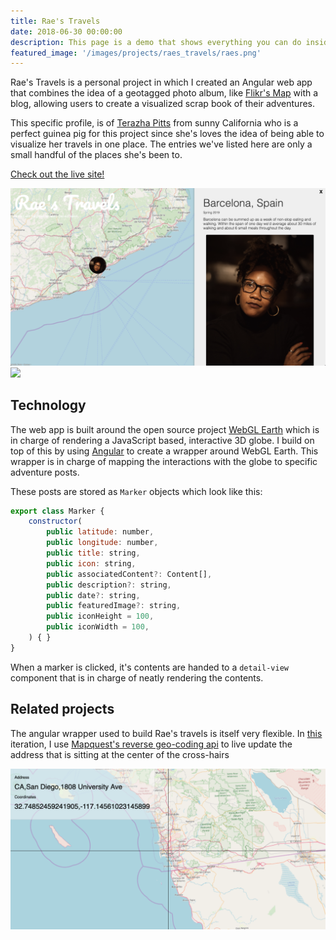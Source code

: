 ```yaml
---
title: Rae's Travels
date: 2018-06-30 00:00:00
description: This page is a demo that shows everything you can do inside portfolio and blog posts.
featured_image: '/images/projects/raes_travels/raes.png'
---
```


Rae's Travels is a personal project in which I created an Angular web app that combines the idea of a geotagged photo album, like [Flikr's Map](https://www.flickr.com/map) with a blog, allowing users to create a visualized scrap book of their adventures. 

This specific profile, is of [Terazha Pitts](https://www.instagram.com/tpittts/) from sunny California who is a perfect guinea pig for this project since she's loves the idea of being able to visualize her travels in one place. The entries we've listed here are only a small handful of the places she's been to. 

[Check out the live site!](http://alb.works/rae_travels/)

<div class="gallery" data-columns="2">
    <img src="/images/projects/raes_travels/spain-focus-1.png">
    <img src="/images/projects/raes_travels/spain-focus-2.png">
</div>

## Technology

The web app is built around the open source project [WebGL Earth](http://examples.webglearth.com/) which is in charge of rendering a JavaScript based, interactive 3D globe. I build on top of this by using [Angular](https://angular.io) to create a wrapper around WebGL Earth. This wrapper is in charge of mapping the interactions with the globe to specific adventure posts.

 These posts are stored as `Marker` objects which look like this: 
```javascript
export class Marker {
    constructor(
        public latitude: number,
        public longitude: number,
        public title: string,
        public icon: string,
        public associatedContent?: Content[],
        public description?: string,
        public date?: string,
        public featuredImage?: string,
        public iconHeight = 100,
        public iconWidth = 100,
    ) { }
}
```

When a marker is clicked, it's contents are handed to a `detail-view` component that is in charge of neatly rendering the contents. 


## Related projects
The angular wrapper used to build Rae's travels is itself very flexible. In [this](http://34.83.225.79/) iteration, I use [Mapquest's reverse geo-coding api](https://developer.mapquest.com/documentation/geocoding-api/reverse/get/) to live update the address that is sitting at the center of the cross-hairs

![images](/images/projects/raes_travels/gps2.png)






